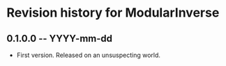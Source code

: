 # Revision history for ModularInverse

## 0.1.0.0 -- YYYY-mm-dd

* First version. Released on an unsuspecting world.
